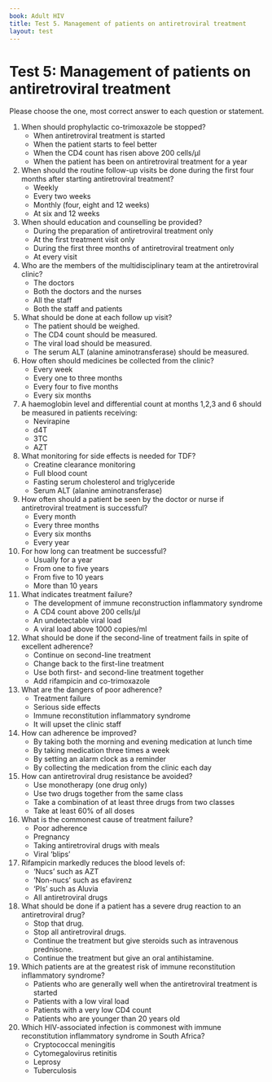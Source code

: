 ```yaml
---
book: Adult HIV
title: Test 5. Management of patients on anti­retroviral treatment
layout: test
---
```


# Test 5: Management of patients on anti­retroviral treatment

Please choose the one, most correct answer to each question or statement.

1.	When should prophylactic co-trimoxazole be stopped?
	-	When antiretroviral treatment is started
	-	When the patient starts to feel better
	+	When the CD4 count has risen above 200 cells/µl
	-	When the patient has been on antiretroviral treatment for a year
2.	When should the routine follow-up visits be done during the first four months after starting antiretroviral treatment?
	-	Weekly
	-	Every two weeks
	+	Monthly (four, eight and 12 weeks)
	-	At six and 12 weeks
3.	When should education and counselling be provided?
	-	During the preparation of antiretroviral treatment only
	-	At the first treatment visit only
	-	During the first three months of antiretroviral treatment only
	+	At every visit
4.	Who are the members of the multi­disciplinary team at the antiretroviral clinic?
	-	The doctors
	-	Both the doctors and the nurses
	+	All the staff
	-	Both the staff and patients
5.	What should be done at each follow up visit?
	+	The patient should be weighed.
	-	The CD4 count should be measured.
	-	The viral load should be measured.
	-	The serum ALT (alanine aminotransferase) should be measured.
6.	How often should medicines be collected from the clinic?
	-	Every week
	+	Every one to three months
	-	Every four to five months
	-	Every six months
7.	A haemoglobin level and differential count at months 1,2,3 and 6 should be measured in patients receiving:
	-	Nevirapine
	-	d4T
	-	3TC
	+	AZT
8.	What monitoring for side effects is needed for TDF?
	+	Creatine clearance monitoring
	-	Full blood count
	-	Fasting serum cholesterol and triglyceride
	-	Serum ALT (alanine aminotransferase)
9.	How often should a patient be seen by the doctor or nurse if antiretroviral treatment is successful?
	-	Every month
	+	Every three months
	-	Every six months
	-	Every year
10.	For how long can treatment be successful?
	-	Usually for a year
	-	From one to five years
	-	From five to 10 years
	+	More than 10 years
11.	What indicates treatment failure?
	-	The development of immune reconstruction inflammatory syndrome
	-	A CD4 count above 200 cells/µl
	-	An undetectable viral load
	+	A viral load above 1000 copies/ml
12.	What should be done if the second-line of treatment fails in spite of excellent adherence?
	+	Continue on second-line treatment
	-	Change back to the first-line treatment
	-	Use both first- and second-line treatment together
	-	Add rifampicin and co-trimoxazole
13.	What are the dangers of poor adherence?
	+	Treatment failure
	-	Serious side effects
	-	Immune reconstitution inflammatory syndrome
	-	It will upset the clinic staff
14.	How can adherence be improved?
	-	By taking both the morning and evening medication at lunch time
	-	By taking medication three times a week
	+	By setting an alarm clock as a reminder
	-	By collecting the medication from the clinic each day
15.	How can antiretroviral drug resistance be avoided?
	-	Use monotherapy (one drug only)
	-	Use two drugs together from the same class
	+	Take a combination of at least three drugs from two classes
	-	Take at least 60% of all doses
16.	What is the commonest cause of treatment failure?
	+	Poor adherence 
	-	Pregnancy
	-	Taking antiretroviral drugs with meals
	-	Viral ‘blips’
17.	Rifampicin markedly reduces the blood levels of:
	-	‘Nucs’ such as AZT
	-	‘Non-nucs’ such as efavirenz
	+	‘PIs’ such as Aluvia
	-	All antiretroviral drugs
18.	What should be done if a patient has a severe drug reaction to an antiretroviral drug?
	-	Stop that drug.
	+	Stop all antiretroviral drugs.
	-	Continue the treatment but give steroids such as intravenous prednisone.
	-	Continue the treatment but give an oral antihistamine.
19.	Which patients are at the greatest risk of immune reconstitution inflammatory syndrome?
	-	Patients who are generally well when the antiretroviral treatment is started
	-	Patients with a low viral load
	+	Patients with a very low CD4 count
	-	Patients who are younger than 20 years old
20.	Which HIV-associated infection is commonest with immune reconstitution inflammatory syndrome in South Africa?
	-	Cryptococcal meningitis
	-	Cytomegalovirus retinitis
	-	Leprosy
	+	Tuberculosis

